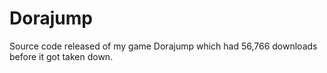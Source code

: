 # Dorajump

Source code released of my game Dorajump which had 56,766 downloads before it got taken down.
